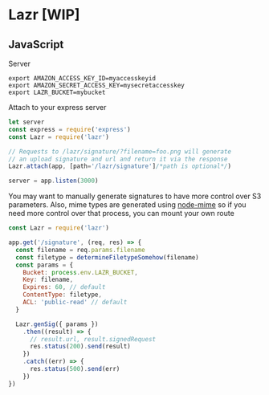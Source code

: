 
# Lazr [WIP]

## JavaScript

Server

```
export AMAZON_ACCESS_KEY_ID=myaccesskeyid
export AMAZON_SECRET_ACCESS_KEY=mysecretaccesskey
export LAZR_BUCKET=mybucket
```

Attach to your express server

```javascript
let server
const express = require('express')
const Lazr = require('lazr')

// Requests to /lazr/signature/?filename=foo.png will generate 
// an upload signature and url and return it via the response
Lazr.attach(app, [path='/lazr/signature']/*path is optional*/)

server = app.listen(3000)
```

You may want to manually generate signatures to have more control over S3
parameters. Also, mime types are generated using [node-mime](https://github.com/broofa/node-mime) 
so if you need more control over that process, you can mount your own route 

```javascript
const Lazr = require('lazr')

app.get('/signature', (req, res) => {
  const filename = req.params.filename
  const filetype = determineFiletypeSomehow(filename)
  const params = {
    Bucket: process.env.LAZR_BUCKET,
    Key: filename,
    Expires: 60, // default
    ContentType: filetype,
    ACL: 'public-read' // default
  }

  Lazr.genSig({ params })
    .then((result) => {
      // result.url, result.signedRequest
      res.status(200).send(result)
    })
    .catch((err) => {
      res.status(500).send(err)
    })
})
```


